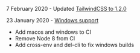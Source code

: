7 February 2020 - Updated [TailwindCSS to 1.2.0](https://github.com/tailwindcss/tailwindcss/releases/tag/v1.2.0)

23 January 2020 - [Windows support](https://github.com/pavelloz/webpack-tailwindcss-purgecss/commit/83391b03abeb64e9e1c9e4ccc8bf118fe84c788d)

* Add macos and windows to CI
* Remove Node 8 from CI
* Add cross-env and del-cli to fix windows builds
